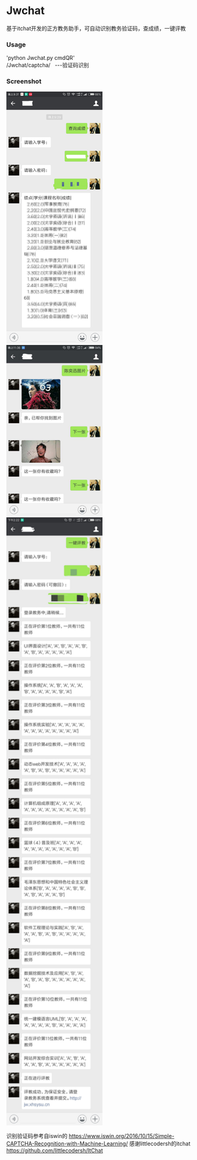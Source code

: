 Jwchat
=================================== 
  基于itchat开发的正方教务助手，可自动识别教务验证码，查成绩，一键评教
  
### Usage

  'python Jwchat.py cmdQR'<br>
  /Jwchat/captcha/    ---验证码识别
  

### Screenshot
<img src="https://github.com/Rokuki/Jwchat/blob/master/check_score.jpg" width="50%" height="50%">
<img src="https://github.com/Rokuki/Jwchat/blob/master/find_img.jpg" width="50%" height="50%">
<img src="https://github.com/Rokuki/Jwchat/blob/master/do_evaluate.jpg" width="50%" height="50%">

识别验证码参考自iswin的 https://www.iswin.org/2016/10/15/Simple-CAPTCHA-Recognition-with-Machine-Learning/
感谢littlecodersh的itchat https://github.com/littlecodersh/ItChat
